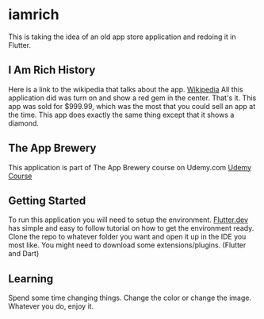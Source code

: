 # iamrich

This is taking the idea of an old app store application and redoing it in Flutter. 

## I Am Rich History
Here is a link to the wikipedia that talks about the app.
[Wikipedia](https://en.wikipedia.org/wiki/I_Am_Rich)
All this application did was turn on and show a red gem in the center. That's it. This app was sold 
for $999.99, which was the most that you could sell an app at the time. This app does exactly the 
same thing except that it shows a diamond. 

## The App Brewery
This application is part of The App Brewery course on Udemy.com
[Udemy Course](https://www.udemy.com/course/flutter-bootcamp-with-dart/?referralCode=2B7724A180C0502A2547)

## Getting Started
To run this application you will need to setup the environment.
[Flutter.dev](https://flutter.dev/docs/get-started/install) has simple and easy to follow tutorial
on how to get the environment ready. 
Clone the repo to whatever folder you want and open it up in the IDE you most like. 
You might need to download some extensions/plugins. (Flutter and Dart)

## Learning
Spend some time changing things. Change the color or change the image. Whatever you do, enjoy it.